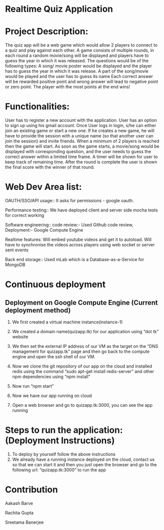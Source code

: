 # Realtime Quiz Application

# Project Description:

The quiz app will be a web game which would allow 2 players to connect to a quiz and play against each other.
A game consists of multiple rounds, in each round a random movie/song will be displayed and players have to guess the year in which it was released. The questions would be of the following types:
A song/ movie poster would be displayed and the player has to guess the year in which it was release.
A part of the song/movie would be played and the user has to guess its name
Each correct answer will be rewarded positive point and wrong answer will lead to negative point or zero point. The player with the most points at the end wins!
# Functionalities:

User has to register a new account with the application. User has an option to sign up using his gmail account.
Once User logs in login, s/he can either join an existing game or start a new one. 
If he creates a new game, he will have to provide the session with a unique name (so that another user can join the session) and invite friends. 
When a minimum of 2 players is reached then the game will start. As soon as the game starts, a movie/song would be displayed with corresponding question, and the user needs to guess the correct answer within a limited time frame. A timer will be shown for user to keep track of remaining time.
After the round is complete the user is shown the final score with the winner of that round.

# Web Dev Area list:

OAUTH/SSO/API usage::  It asks for permissions - google oauth.

Performance testing:: We have deployed client and server side mocha tests for correct working
    
Software engineering:: 
code review:- Used Github code review, 
Deployment:- Google Compute Engine

Realtime features: Will embed youtube videos and get it to autoload. Will have to synchronise the videos across players using web socket or server sent events

Back end storage:: Used mLab which is a Database-as-a-Service for MongoDB

# Continuous deployment

## Deployment on Google Compute Engine (Current deployment method)
1. We first created a virtual machine instance(instance-1) 

2. We created a domain name(quizapp.tk) for our application using “dot tk” website
3. We then set the external IP address of our VM as the target on the “DNS management for quizapp.tk” page and then go back to the compute engine and open the ssh shell of our VM.

4. Now we clone the git repository of our app on the cloud and installed redis using the command “sudo apt-get install redis-server” and other npm dependencies using  “npm install”
5. Now run “npm start”
6. Now we have our app running on cloud
7. Open a web browser and go to quizapp.tk:3000, you can see the app running

# Steps to run the application:(Deployment Instructions)
1. To deploy by yourself follow the above instructions 
2. We already have a running instance deployed on the cloud, contact us so that we can start it and then you just open the browser and go to the following url: “quizapp.tk:3000” to run the app


# Contribution

Aakash Barve

Rachita Gupta 

Sreetama Banerjee









